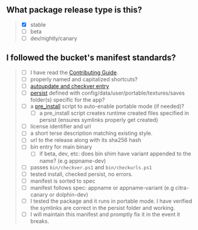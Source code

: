 <!-- Provide a general summary of your changes in the title above -->

<!--
  By opening this PR you confirm that will follow the contribution guidelines. You agree to submit a fully featured working manifest that creates shortcuts, bin shims, persists data, enable portable mode, and auto updates.
-->

## What package release type is this?

> - [x] stable
> - [ ] beta
> - [ ] dev/nightly/canary

## I followed the bucket's manifest standards?
> - [ ] I have read the [Contributing Guide](https://github.com/Calinou/scoop-games/blob/master/CONTRIBUTING.md).
> - [ ] properly named and capitalized shortcuts?
> - [ ] [autoupdate and checkver entry](https://github.com/ScoopInstaller/Scoop/wiki/App-Manifest-Autoupdate)
> - [ ] [persist](https://github.com/ScoopInstaller/Scoop/wiki/Persistent-data) defined with config/data/user/portable/textures/saves folder(s) specific for the app?
> - [ ] a [pre_install](https://github.com/ScoopInstaller/Scoop/wiki/Pre-and-Post-install-and-uninstall-scripts) script to auto-enable portable mode (if needed)?
>   - [ ] a pre_install script creates runtime created files specified in persist (ensures symlinks properly get created)
> - [ ] license identifier and url
> - [ ] a short terse description matching existing style.
> - [ ] url to the release along with its sha256 hash
> - [ ] bin entry for main binary
>     - [ ] if beta, dev, etc: does bin shim have variant appended to the name? (e.g appname-dev)
> - [ ] passes `bin/checkver.ps1` and `bin/checkurls.ps1`
> - [ ] tested install, checked persist, no errors.
> - [ ] manifest is sorted to spec
> - [ ] manifest follows spec: appname or appname-variant (e.g citra-canary or dolphin-dev)
> - [ ] I tested the package and it runs in portable mode. I have verified the symlinks are correct in the persist folder and working.
> - [ ] I will maintain this manifest and promptly fix it in the event it breaks.
